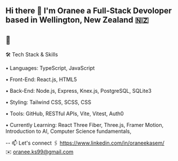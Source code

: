 ## Hi there 👋 I'm Oranee a Full-Stack Devoloper based in Wellington, New Zealand 🇳🇿

🌟
--
🛠️ Tech Stack & Skills

•	Languages: TypeScript, JavaScript

•	Front-End: React.js, HTML5

•	Back-End: Node.js, Express, Knex.js, PostgreSQL, SQLite3

•	Styling: Tailwind CSS, SCSS, CSS

•	Tools: GitHub, RESTful APIs, Vite, Vitest, Auth0

•	Currently Learning: React Three Fiber, Three.js, Framer Motion, Introduction to AI, Computer Science fundamentals,


  --
📫 Let's connect 
🖇️ https://www.linkedin.com/in/oraneekasem/    
✉️ oranee.ks99@gmail.com


